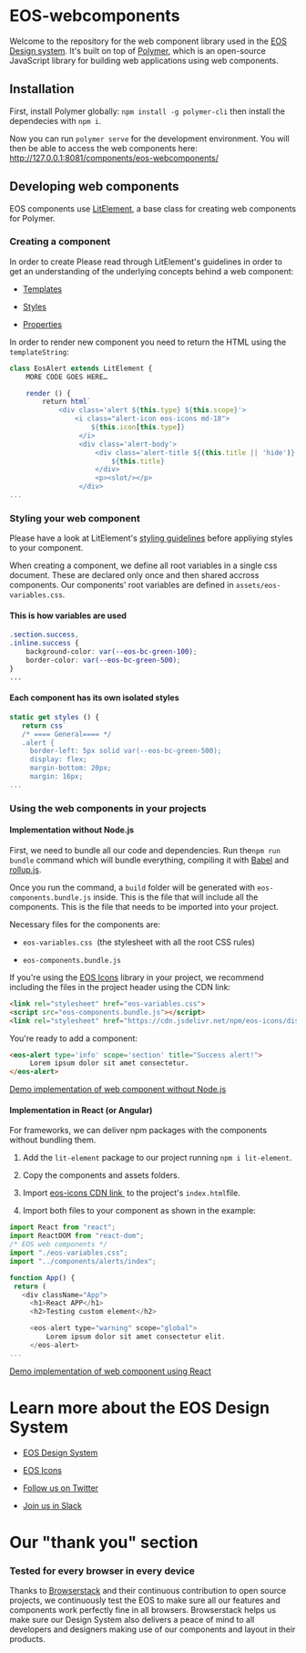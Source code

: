 # EOS-webcomponents

Welcome to the repository for the web component library used in the [EOS Design system](https://gitlab.com/SUSE-UIUX/eos). It's built on top of [Polymer](https://www.polymer-project.org/), which is an open-source JavaScript library for building web applications using web components.

## Installation

First, install Polymer globally:  `npm install -g polymer-cli` then install the dependecies with `npm i`.

Now you can run `polymer serve` for the development environment. You will then be able to access the web components here: http://127.0.0.1:8081/components/eos-webcomponents/

## Developing web components

EOS components use [LitElement](https://lit-element.polymer-project.org/), a base class for creating web components for Polymer.

### Creating a component

In order to create Please read through LitElement's guidelines in order to get an understanding of  the underlying concepts behind a web component:

* [Templates](https://lit-element.polymer-project.org/guide/templates)

* [Styles](https://lit-element.polymer-project.org/guide/styles)

* [Properties](https://lit-element.polymer-project.org/guide/properties)

In order to render new component you need to return  the HTML using the  `templateString`:

```javascript
class EosAlert extends LitElement {
    MORE CODE GOES HERE…

    render () {
        return html`
            <div class='alert ${this.type} ${this.scope}'>
                <i class="alert-icon eos-icons md-18">
                    ${this.icon[this.type]}
                 </i>
                 <div class='alert-body'>
                     <div class='alert-title ${(this.title || 'hide')}'>
                         ${this.title}
                     </div>
                     <p><slot/></p>
                 </div>
...
```

### Styling your web component

Please have a look at LitElement's [styling guidelines](https://lit-element.polymer-project.org/guide/styles) before appliying styles to your component.

When creating a component, we define all root variables in a single css document. These are declared only once and then shared accross components. Our components' root variables are defined in `assets/eos-variables.css`.

#### This is how variables are used

```css
.section.success,
.inline.success {
    background-color: var(--eos-bc-green-100);
    border-color: var(--eos-bc-green-500);
}
...
```

#### Each component has its own isolated styles

```javascript
static get styles () {
   return css`
   /* ==== General==== */
   .alert {
     border-left: 5px solid var(--eos-bc-green-500);
     display: flex;
     margin-bottom: 20px;
     margin: 16px;
...
```

### Using the web components in your projects

#### Implementation without Node.js

First, we need to bundle all our code and dependencies. Run the`npm run bundle` command which will bundle everything, compiling it with [Babel](https://babeljs.io/) and [rollup.js](https://rollupjs.org/).

Once you run the command, a `build` folder will be generated with `eos-components.bundle.js` inside. This is the file that will include all the components. This is the file that needs to be imported into your project.

Necessary files for the components are: 

- `eos-variables.css`  (the stylesheet with all the root CSS rules)

- `eos-components.bundle.js`

If you're using the [EOS Icons](icons.eosdesignsystem.com/) library in your project, we recommend including the files in the project header using the CDN link:

```html
<link rel="stylesheet" href="eos-variables.css">
<script src="eos-components.bundle.js"></script>
<link rel="stylesheet" href="https://cdn.jsdelivr.net/npm/eos-icons/dist/extended/css/eos-icons-extended.css" />
```

You're ready to add a component:

```html
<eos-alert type='info' scope='section' title="Success alert!">
     Lorem ipsum dolor sit amet consectetur.
</eos-alert>
```

[Demo implementation of web component without Node.js](https://codepen.io/en3sis/pen/abzqKPW)

#### Implementation in React (or Angular)

For frameworks, we can deliver npm packages with the components without bundling them.

1. Add the `lit-element` package to our project running `npm i lit-element`.

2. Copy the components and assets folders.

3. Import [eos-icons CDN link ](https://cdn.jsdelivr.net/npm/eos-icons/dist/extended/css/eos-icons-extended.css) to the project's `index.html`file.

4. Import both files to your component as shown in the example:

```javascript
import React from "react";
import ReactDOM from "react-dom";
/* EOS web components */
import "./eos-variables.css";
import "../components/alerts/index";

function App() {
 return (
   <div className="App">
     <h1>React APP</h1>
     <h2>Testing custom element</h2>

     <eos-alert type="warning" scope="global">
         Lorem ipsum dolor sit amet consectetur elit.
     </eos-alert>
...
```

[Demo implementation of web component using React](https://codesandbox.io/s/custom-component-react-pmfor)

# Learn more about the EOS Design System

* [EOS Design System](https://www.eosdesignsystem.com/)

* [EOS Icons](icons.eosdesignsystem.com/)

* [Follow us on Twitter](https://twitter.com/eosdesignsystem)

* [Join us in Slack](https://eos-community.slack.com/)

# Our "thank you" section

### Tested for every browser in every device

Thanks to [Browserstack](https://www.browserstack.com) and their continuous contribution to open source projects, we continuously test the EOS to make sure all our features and components work perfectly fine in all browsers.
Browserstack helps us make sure our Design System also delivers a peace of mind to all developers and designers making use of our components and layout in their products.
